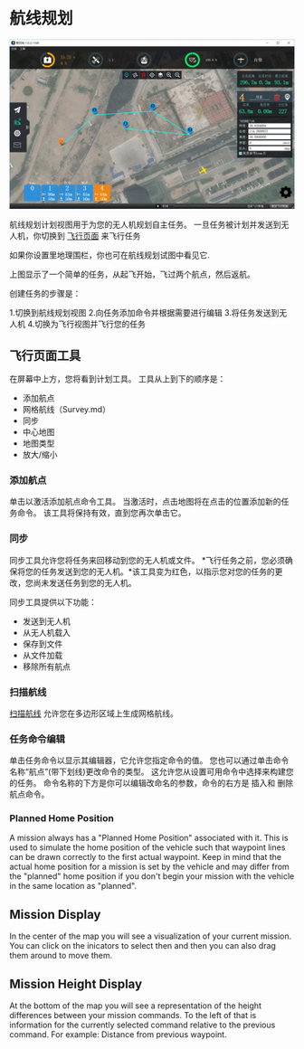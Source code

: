 # 航线规划

![](PlanView.jpg)

航线规划计划视图用于为您的无人机规划自主任务。 一旦任务被计划并发送到无人机，你切换到 [飞行页面](FlyView.md) 来飞行任务

如果你设置里地理围栏，你也可在航线规划试图中看见它.

上图显示了一个简单的任务，从起飞开始，飞过两个航点，然后返航。

创建任务的步骤是：

1.切换到航线规划视图
2.向任务添加命令并根据需要进行编辑
3.将任务发送到无人机
4.切换为飞行视图并飞行您的任务

## 飞行页面工具
在屏幕中上方，您将看到计划工具。 工具从上到下的顺序是：

* 添加航点
* 网格航线（Survey.md）
* 同步
* 中心地图
* 地图类型
* 放大/缩小

### 添加航点
单击以激活添加航点命令工具。 当激活时，点击地图将在点击的位置添加新的任务命令。 该工具将保持有效，直到您再次单击它。

### 同步
同步工具允许您将任务来回移动到您的无人机或文件。 *飞行任务之前，您必须确保将您的任务发送到您的无人机。*该工具变为红色，以指示您对您的任务的更改，您尚未发送任务到您的无人机。

同步工具提供以下功能：

* 发送到无人机
* 从无人机载入
* 保存到文件
* 从文件加载
* 移除所有航点

### 扫描航线

[扫描航线](Survey.md) 允许您在多边形区域上生成网格航线。

### 任务命令编辑
单击任务命令以显示其编辑器，它允许您指定命令的值。 您也可以通过单击命令名称“航点”(带下划线)更改命令的类型。 这允许您从设置可用命令中选择来构建您的任务。 命令名称的下方是你可以编辑改命名的参数，命令的右方是 插入和 删除 航点命令。

### Planned Home Position
A mission always has a "Planned Home Position" associated with it. This is used to simulate the home position of the vehicle such that waypoint lines can be drawn correctly to the first actual waypoint. Keep in mind that the actual home position for a mission is set by the vehicle and may differ from the "planned" home position if you don't begin your mission with the vehicle in the same location as "planned".

## Mission Display
In the center of the map you will see a visualization of your current mission. You can click on the inicators to select then and then you can also drag them around to move them.

## Mission Height Display
At the bottom of the map you will see a representation of the height differences between your mission commands. To the left of that is information for the currently selected command relative to the previous command. For example: Distance from previous waypoint.